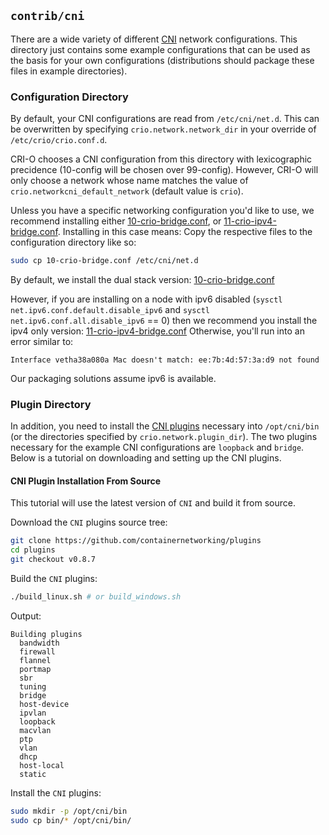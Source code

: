## `contrib/cni` ##

There are a wide variety of different [CNI][cni] network configurations. This
directory just contains some example configurations that can be used as the
basis for your own configurations (distributions should package these files in
example directories).

### Configuration Directory

By default, your CNI configurations are read from `/etc/cni/net.d`.
This can be overwritten by specifying `crio.network.network_dir` in your override of `/etc/crio/crio.conf.d`.

CRI-O chooses a CNI configuration from this directory with lexicographic precidence (10-config will be chosen over 99-config).
However, CRI-O will only choose a network whose name matches the value of `crio.networkcni_default_network` (default value is `crio`).

Unless you have a specific networking configuration you'd like to use, we recommend installing either [10-crio-bridge.conf][dual-stack], or [11-crio-ipv4-bridge.conf][ipv4-only].
Installing in this case means: Copy the respective files to the configuration directory like so:

```bash
sudo cp 10-crio-bridge.conf /etc/cni/net.d
```

By default, we install the dual stack version: [10-crio-bridge.conf][dual-stack]

However, if you are installing on a node with ipv6 disabled (`sysctl net.ipv6.conf.default.disable_ipv6` and `sysctl net.ipv6.conf.all.disable_ipv6` == 0)
then we recommend you install the ipv4 only version: [11-crio-ipv4-bridge.conf][ipv4-only]
Otherwise, you'll run into an error similar to:
```
Interface vetha38a080a Mac doesn't match: ee:7b:4d:57:3a:d9 not found
```

Our packaging solutions assume ipv6 is available.

[dual-stack]: 10-crio-bridge.conf
[ipv4-only]: 11-crio-ipv4-bridge.conf

### Plugin Directory

In addition, you need to install the [CNI plugins][cni] necessary into
`/opt/cni/bin` (or the directories specified by `crio.network.plugin_dir`). The
two plugins necessary for the example CNI configurations are `loopback` and
`bridge`. Below is a tutorial on downloading and setting up the CNI plugins.

[cni]: https://github.com/containernetworking/plugins

#### CNI Plugin Installation From Source

This tutorial will use the latest version of `CNI` and build it from source.

Download the `CNI` plugins source tree:

```bash
git clone https://github.com/containernetworking/plugins
cd plugins
git checkout v0.8.7
```

Build the `CNI` plugins:

```bash
./build_linux.sh # or build_windows.sh
```

Output:

```
Building plugins
  bandwidth
  firewall
  flannel
  portmap
  sbr
  tuning
  bridge
  host-device
  ipvlan
  loopback
  macvlan
  ptp
  vlan
  dhcp
  host-local
  static
```

Install the `CNI` plugins:

```bash
sudo mkdir -p /opt/cni/bin
sudo cp bin/* /opt/cni/bin/
```
